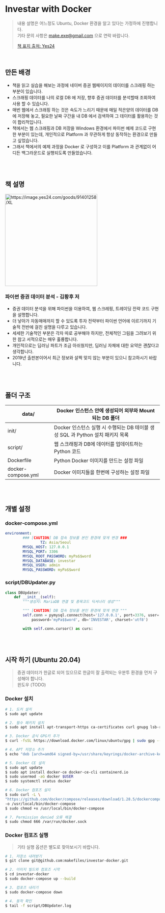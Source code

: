 # Investar with Docker
> 내용 설명은 어느정도 Ubuntu, Docker 환경을 알고 있다는 가정하에 진행합니다.<br/>
기타 문의 사항은 make.exe@gmail.com 으로 연락 바랍니다.
> 
> [책 표지 출처: Yes24](https://www.yes24.com/Product/Goods/91401258)<br/>
> 

<br/>

## 만든 배경
- 책을 읽고 실습을 해보는 과정에 네이버 증권 웹페이지의 데이터를 스크래핑 하는 부분이 있습니다.
- 스크래핑 데이터를 나의 로컬 DB 에 저장, 향후 증권 데이터를 분석할때 조회하여 사용 할 수 있습니다.
- 매번 웹에서 스크래핑 하는 것은 속도가 느리기 때문에 매일 적은양의 데이터를 DB 에 저장해 놓고, 필요한 날짜 구간을 내 DB 에서 검색하여 그 데이터를 활용하는 것이 합리적입니다.
- 책에서는 웹 스크래핑과 DB 저장을 Windows 환경에서 파이썬 예제 코드로 구현한 부분이 있는데, 개인적으로 Platform 과 무관하게 항상 동작하는 환경으로 만들고 싶었습니다.
- 그래서 책에서의 예제 과정을 Docker 로 구성하고 이를 Platform 과 관계없이 어디든 백그라운드로 실행되도록 만들었습니다.

<br/>
<br/>

## 책 설명
<img src="https://image.yes24.com/goods/91401258/XL" alt="https://image.yes24.com/goods/91401258/XL" width="300px" /> 

### 파이썬 증권 데이터 분석 - 김황후 저
- 증권 데이터 분석을 위해 파이썬을 이용하여, 웹 스크레핑, 트레이딩 전략 코드 구현을 설명합니다.
- 더 낳아가 자동매매까지 할 수 있도록 투자 전략부터 파이썬 언어에 이르기까지 기술적 전반에 걸친 설명을 다루고 있습니다.
- 세세한 기술적인 부분은 각자 따로 공부해야 하지만, 전체적인 그림을 그려보기 위한 참고 서적으로는 매우 훌륭합니다.
- 개인적으로는 딥러닝 파트가 조금 아쉬웠지만, 딥러닝 자체에 대한 요약은 괜찮다고 생각합니다.
- 2019년 출판본이어서 최근 정보와 살짝 맞지 않는 부분이 있으니 참고하시기 바랍니다.

<br/>
<br/>

## 폴더 구조
| data/ | Docker 인스턴스 안에 생성되어 외부와 Mount 되는 DB 폴더 |
| --- | --- |
| init/ | Docker 인스턴스 실행 시 수행되는 DB 테이블 생성 SQL 과 Python 설치 패키지 목록 |
| script/ | 웹 스크래핑과 DB에 데이터를 업데이트하는 Python 코드 |
| Dockerfile | Python Docker 이미지를 만드는 설정 파일 |
| docker-compose.yml | Docker 이미지들을 한번에 구성하는 설정 파일 |

<br/>
<br/>

## 개별 설정

### docker-compose.yml

```yaml
environment:
        ### [CAUTION] DB 접속 정보를 본인 환경에 맞게 변경 ###
                TZ: Asia/Seoul
        MYSQL_HOST: 127.0.0.1
        MYSQL_PORT: 3306
        MYSQL_ROOT_PASSWORD: myPa$$word
        MYSQL_DATABASE: investar
        MYSQL_USER: admin
        MYSQL_PASSWORD: myPa$$word
```

### script/DBUpdater.py

```python
class DBUpdater:
    def __init__(self):
        """생성자: MariaDB 연결 및 종목코드 딕셔너리 생성"""

        """ [CAUTION] DB 접속 정보를 본인 환경에 맞게 변경 """
        self.conn = pymysql.connect(host='127.0.0.1', port=3376, user='admin',
            password='myPa$$word', db='INVESTAR', charset='utf8')

        with self.conn.cursor() as curs:
```

<br/>
<br/>

## 시작 하기 (Ubuntu 20.04)
> 증권 데이터가 한글로 되어 있으므로 한글이 잘 출력되는 우분투 환경을 먼저 구성해야 합니다.<br/>
윈도우 (TODO)
>

### Docker 설치

```bash
# 1. 도커 설치
$ sudo apt update

# 2. 필수 패키지 설치
$ sudo apt install apt-transport-https ca-certificates curl gnupg lsb-release

# 3. Docker 공식 GPG키 추가
$ curl -fsSL https://download.docker.com/linux/ubuntu/gpg | sudo gpg --dearmor -o /usr/share/keyrings/docker-archive-keyring.gpg

# 4. APT 저장소 추가
$ echo "deb [arch=amd64 signed-by=/usr/share/keyrings/docker-archive-keyring.gpg] https://download.docker.com/linux/ubuntu $(lsb_release -cs) stable" | sudo tee /etc/apt/sources.list.d/docker.list > /dev/null

# 5. Docker CE 설치
$ sudo apt update
$ sudo apt install docker-ce docker-ce-cli containerd.io
$ sudo usermod -aG docker $USER
$ sudo systemctl status docker

# 6. Docker 컴포즈 설치
$ sudo curl -L \ 
"https://github.com/docker/compose/releases/download/1.28.5/dockercompose-$(uname -s)-$(uname -m)" \ 
-o /usr/local/bin/docker-compose
$ sudo chmod +x /usr/local/bin/docker-compose

# 7. Permission denied 오류 해결
$ sudo chmod 666 /var/run/docker.sock
```

### Docker 컴포즈 실행
> 기타 실행 옵션은 별도로 찾아보시기 바랍니다.
>

```bash
# 1. 저장소 내려받기
$ git clone git@github.com:makefiles/investar-docker.git

# 2. 이미지 빌드와 컴포즈 시작
$ cd investar-docker
$ sudo docker-compose up --build

# 3. 컴포즈 내리기
$ sudo docker-compose down

# 4. 동작 확인
$ tail -f script/DBUpdater.log
```
